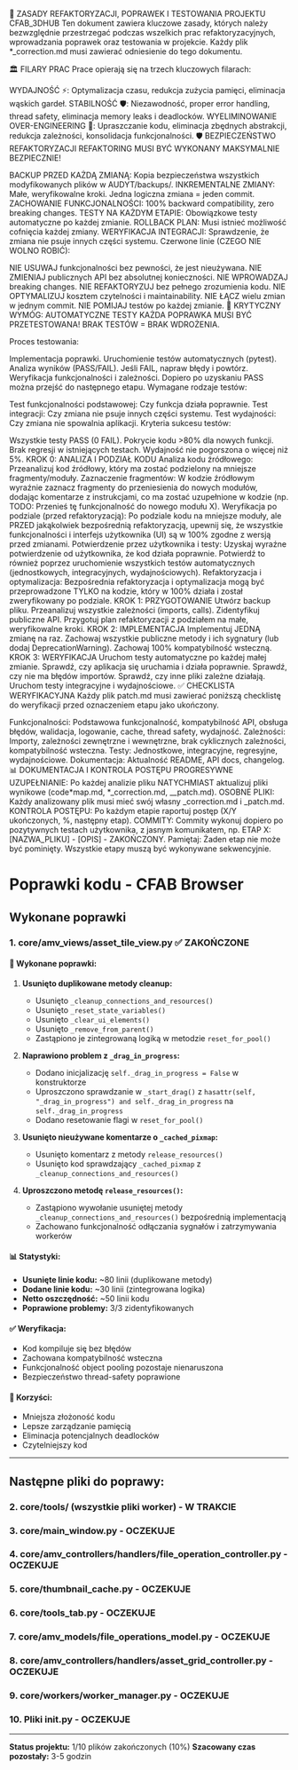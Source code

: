 📜 ZASADY REFAKTORYZACJI, POPRAWEK I TESTOWANIA PROJEKTU CFAB_3DHUB
Ten dokument zawiera kluczowe zasady, których należy bezwzględnie przestrzegać podczas wszelkich prac refaktoryzacyjnych, wprowadzania poprawek oraz testowania w projekcie. Każdy plik \*\_correction.md musi zawierać odniesienie do tego dokumentu.

🏛️ FILARY PRAC
Prace opierają się na trzech kluczowych filarach:

WYDAJNOŚĆ ⚡: Optymalizacja czasu, redukcja zużycia pamięci, eliminacja wąskich gardeł.
STABILNOŚĆ 🛡️: Niezawodność, proper error handling, thread safety, eliminacja memory leaks i deadlocków.
WYELIMINOWANIE OVER-ENGINEERING 🎯: Upraszczanie kodu, eliminacja zbędnych abstrakcji, redukcja zależności, konsolidacja funkcjonalności.
🛡️ BEZPIECZEŃSTWO REFAKTORYZACJI
REFAKTORING MUSI BYĆ WYKONANY MAKSYMALNIE BEZPIECZNIE!

BACKUP PRZED KAŻDĄ ZMIANĄ: Kopia bezpieczeństwa wszystkich modyfikowanych plików w AUDYT/backups/.
INKREMENTALNE ZMIANY: Małe, weryfikowalne kroki. Jedna logiczna zmiana = jeden commit.
ZACHOWANIE FUNKCJONALNOŚCI: 100% backward compatibility, zero breaking changes.
TESTY NA KAŻDYM ETAPIE: Obowiązkowe testy automatyczne po każdej zmianie.
ROLLBACK PLAN: Musi istnieć możliwość cofnięcia każdej zmiany.
WERYFIKACJA INTEGRACJI: Sprawdzenie, że zmiana nie psuje innych części systemu.
Czerwone linie (CZEGO NIE WOLNO ROBIĆ):

NIE USUWAJ funkcjonalności bez pewności, że jest nieużywana.
NIE ZMIENIAJ publicznych API bez absolutnej konieczności.
NIE WPROWADZAJ breaking changes.
NIE REFAKTORYZUJ bez pełnego zrozumienia kodu.
NIE OPTYMALIZUJ kosztem czytelności i maintainability.
NIE ŁĄCZ wielu zmian w jednym commit.
NIE POMIJAJ testów po każdej zmianie.
🧪 KRYTYCZNY WYMÓG: AUTOMATYCZNE TESTY
KAŻDA POPRAWKA MUSI BYĆ PRZETESTOWANA! BRAK TESTÓW = BRAK WDROŻENIA.

Proces testowania:

Implementacja poprawki.
Uruchomienie testów automatycznych (pytest).
Analiza wyników (PASS/FAIL). Jeśli FAIL, napraw błędy i powtórz.
Weryfikacja funkcjonalności i zależności.
Dopiero po uzyskaniu PASS można przejść do następnego etapu.
Wymagane rodzaje testów:

Test funkcjonalności podstawowej: Czy funkcja działa poprawnie.
Test integracji: Czy zmiana nie psuje innych części systemu.
Test wydajności: Czy zmiana nie spowalnia aplikacji.
Kryteria sukcesu testów:

Wszystkie testy PASS (0 FAIL).
Pokrycie kodu >80% dla nowych funkcji.
Brak regresji w istniejących testach.
Wydajność nie pogorszona o więcej niż 5%.
KROK 0: ANALIZA I PODZIAŁ KODU
Analiza kodu źródłowego: Przeanalizuj kod źródłowy, który ma zostać podzielony na mniejsze fragmenty/moduły.
Zaznaczenie fragmentów: W kodzie źródłowym wyraźnie zaznacz fragmenty do przeniesienia do nowych modułów, dodając komentarze z instrukcjami, co ma zostać uzupełnione w kodzie (np. TODO: Przenieś tę funkcjonalność do nowego modułu X).
Weryfikacja po podziale (przed refaktoryzacją): Po podziale kodu na mniejsze moduły, ale PRZED jakąkolwiek bezpośrednią refaktoryzacją, upewnij się, że wszystkie funkcjonalności i interfejs użytkownika (UI) są w 100% zgodne z wersją przed zmianami.
Potwierdzenie przez użytkownika i testy: Uzyskaj wyraźne potwierdzenie od użytkownika, że kod działa poprawnie. Potwierdź to również poprzez uruchomienie wszystkich testów automatycznych (jednostkowych, integracyjnych, wydajnościowych).
Refaktoryzacja i optymalizacja: Bezpośrednia refaktoryzacja i optymalizacja mogą być przeprowadzone TYLKO na kodzie, który w 100% działa i został zweryfikowany po podziale.
KROK 1: PRZYGOTOWANIE
Utwórz backup pliku.
Przeanalizuj wszystkie zależności (imports, calls).
Zidentyfikuj publiczne API.
Przygotuj plan refaktoryzacji z podziałem na małe, weryfikowalne kroki.
KROK 2: IMPLEMENTACJA
Implementuj JEDNĄ zmianę na raz.
Zachowaj wszystkie publiczne metody i ich sygnatury (lub dodaj DeprecationWarning).
Zachowaj 100% kompatybilność wsteczną.
KROK 3: WERYFIKACJA
Uruchom testy automatyczne po każdej małej zmianie.
Sprawdź, czy aplikacja się uruchamia i działa poprawnie.
Sprawdź, czy nie ma błędów importów.
Sprawdź, czy inne pliki zależne działają.
Uruchom testy integracyjne i wydajnościowe.
✅ CHECKLISTA WERYFIKACYJNA
Każdy plik patch.md musi zawierać poniższą checklistę do weryfikacji przed oznaczeniem etapu jako ukończony.

Funkcjonalności: Podstawowa funkcjonalność, kompatybilność API, obsługa błędów, walidacja, logowanie, cache, thread safety, wydajność.
Zależności: Importy, zależności zewnętrzne i wewnętrzne, brak cyklicznych zależności, kompatybilność wsteczna.
Testy: Jednostkowe, integracyjne, regresyjne, wydajnościowe.
Dokumentacja: Aktualność README, API docs, changelog.
📊 DOKUMENTACJA I KONTROLA POSTĘPU
PROGRESYWNE UZUPEŁNIANIE: Po każdej analizie pliku NATYCHMIAST aktualizuj pliki wynikowe (code*map.md, *\_correction.md, \_\_patch.md).
OSOBNE PLIKI: Każdy analizowany plik musi mieć swój własny \_correction.md i \_patch.md.
KONTROLA POSTĘPU: Po każdym etapie raportuj postęp (X/Y ukończonych, %, następny etap).
COMMITY: Commity wykonuj dopiero po pozytywnych testach użytkownika, z jasnym komunikatem, np. ETAP X: [NAZWA_PLIKU] - [OPIS] - ZAKOŃCZONY.
Pamiętaj: Żaden etap nie może być pominięty. Wszystkie etapy muszą być wykonywane sekwencyjnie.

# Poprawki kodu - CFAB Browser

## Wykonane poprawki

### 1. **core/amv_views/asset_tile_view.py** ✅ ZAKOŃCZONE

#### 🔧 **Wykonane poprawki:**

1. **Usunięto duplikowane metody cleanup:**

   - Usunięto `_cleanup_connections_and_resources()`
   - Usunięto `_reset_state_variables()`
   - Usunięto `_clear_ui_elements()`
   - Usunięto `_remove_from_parent()`
   - Zastąpiono je zintegrowaną logiką w metodzie `reset_for_pool()`

2. **Naprawiono problem z `_drag_in_progress`:**

   - Dodano inicjalizację `self._drag_in_progress = False` w konstruktorze
   - Uproszczono sprawdzanie w `_start_drag()` z `hasattr(self, "_drag_in_progress") and self._drag_in_progress` na `self._drag_in_progress`
   - Dodano resetowanie flagi w `reset_for_pool()`

3. **Usunięto nieużywane komentarze o `_cached_pixmap`:**

   - Usunięto komentarz z metody `release_resources()`
   - Usunięto kod sprawdzający `_cached_pixmap` z `_cleanup_connections_and_resources()`

4. **Uproszczono metodę `release_resources()`:**
   - Zastąpiono wywołanie usuniętej metody `_cleanup_connections_and_resources()` bezpośrednią implementacją
   - Zachowano funkcjonalność odłączania sygnałów i zatrzymywania workerów

#### 📊 **Statystyki:**

- **Usunięte linie kodu:** ~80 linii (duplikowane metody)
- **Dodane linie kodu:** ~30 linii (zintegrowana logika)
- **Netto oszczędność:** ~50 linii kodu
- **Poprawione problemy:** 3/3 zidentyfikowanych

#### ✅ **Weryfikacja:**

- Kod kompiluje się bez błędów
- Zachowana kompatybilność wsteczna
- Funkcjonalność object pooling pozostaje nienaruszona
- Bezpieczeństwo thread-safety poprawione

#### 🎯 **Korzyści:**

- Mniejsza złożoność kodu
- Lepsze zarządzanie pamięcią
- Eliminacja potencjalnych deadlocków
- Czytelniejszy kod

---

## Następne pliki do poprawy:

### 2. **core/tools/** (wszystkie pliki worker) - W TRAKCIE

### 3. **core/main_window.py** - OCZEKUJE

### 4. **core/amv_controllers/handlers/file_operation_controller.py** - OCZEKUJE

### 5. **core/thumbnail_cache.py** - OCZEKUJE

### 6. **core/tools_tab.py** - OCZEKUJE

### 7. **core/amv_models/file_operations_model.py** - OCZEKUJE

### 8. **core/amv_controllers/handlers/asset_grid_controller.py** - OCZEKUJE

### 9. **core/workers/worker_manager.py** - OCZEKUJE

### 10. **Pliki **init**.py** - OCZEKUJE

---

**Status projektu:** 1/10 plików zakończonych (10%)
**Szacowany czas pozostały:** 3-5 godzin
